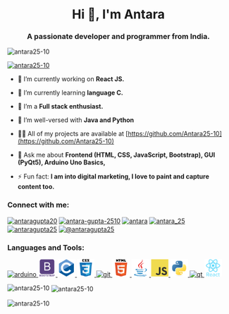 <h1 align="center">Hi 👋, I'm Antara</h1>
<h3 align="center">A passionate developer and programmer from India.</h3>

<p align="left"> <img src="https://komarev.com/ghpvc/?username=antara25-10&label=Profile%20views&color=0e75b6&style=flat" alt="antara25-10" /> </p>

<p align="left"> <a href="https://github.com/ryo-ma/github-profile-trophy"><img src="https://github-profile-trophy.vercel.app/?username=antara25-10" alt="antara25-10" /></a> </p>

- 🔭 I’m currently working on **React JS.**

- 🌱 I’m currently learning **language C.**

- 👯 I’m a **Full stack enthusiast.**

- 🤝 I’m well-versed with **Java and Python**

- 👨‍💻 All of my projects are available at [https://github.com/Antara25-10](https://github.com/Antara25-10)

- 💬 Ask me about **Frontend (HTML, CSS, JavaScript, Bootstrap), GUI (PyQt5), Arduino Uno Basics,**

- ⚡ Fun fact: **I am into digital marketing, I love to paint and capture content too.**

<h3 align="left">Connect with me:</h3>
<p align="left">
<a href="https://twitter.com/antaragupta20" target="blank"><img align="center" src="https://raw.githubusercontent.com/rahuldkjain/github-profile-readme-generator/master/src/images/icons/Social/twitter.svg" alt="antaragupta20" height="30" width="40" /></a>
<a href="https://linkedin.com/in/antara-gupta-2510" target="blank"><img align="center" src="https://raw.githubusercontent.com/rahuldkjain/github-profile-readme-generator/master/src/images/icons/Social/linked-in-alt.svg" alt="antara-gupta-2510" height="30" width="40" /></a>
<a href="https://stackoverflow.com/users/antara" target="blank"><img align="center" src="https://raw.githubusercontent.com/rahuldkjain/github-profile-readme-generator/master/src/images/icons/Social/stack-overflow.svg" alt="antara" height="30" width="40" /></a>
<a href="https://dribbble.com/antara_25" target="blank"><img align="center" src="https://raw.githubusercontent.com/rahuldkjain/github-profile-readme-generator/master/src/images/icons/Social/dribbble.svg" alt="antara_25" height="30" width="40" /></a>
<a href="https://www.hackerrank.com/antaragupta25" target="blank"><img align="center" src="https://raw.githubusercontent.com/rahuldkjain/github-profile-readme-generator/master/src/images/icons/Social/hackerrank.svg" alt="antaragupta25" height="30" width="40" /></a>
<a href="https://www.hackerearth.com/antaragupta25" target="blank"><img align="center" src="https://raw.githubusercontent.com/rahuldkjain/github-profile-readme-generator/master/src/images/icons/Social/hackerearth.svg" alt="@antaragupta25" height="30" width="40" /></a>
</p>

<h3 align="left">Languages and Tools:</h3>
<p align="left"> <a href="https://www.arduino.cc/" target="_blank"> <img src="https://cdn.worldvectorlogo.com/logos/arduino-1.svg" alt="arduino" width="40" height="40"/> </a> <a href="https://getbootstrap.com" target="_blank"> <img src="https://raw.githubusercontent.com/devicons/devicon/master/icons/bootstrap/bootstrap-plain-wordmark.svg" alt="bootstrap" width="40" height="40"/> </a> <a href="https://www.cprogramming.com/" target="_blank"> <img src="https://raw.githubusercontent.com/devicons/devicon/master/icons/c/c-original.svg" alt="c" width="40" height="40"/> </a> <a href="https://www.w3schools.com/css/" target="_blank"> <img src="https://raw.githubusercontent.com/devicons/devicon/master/icons/css3/css3-original-wordmark.svg" alt="css3" width="40" height="40"/> </a> <a href="https://git-scm.com/" target="_blank"> <img src="https://www.vectorlogo.zone/logos/git-scm/git-scm-icon.svg" alt="git" width="40" height="40"/> </a> <a href="https://www.w3.org/html/" target="_blank"> <img src="https://raw.githubusercontent.com/devicons/devicon/master/icons/html5/html5-original-wordmark.svg" alt="html5" width="40" height="40"/> </a> <a href="https://www.java.com" target="_blank"> <img src="https://raw.githubusercontent.com/devicons/devicon/master/icons/java/java-original.svg" alt="java" width="40" height="40"/> </a> <a href="https://developer.mozilla.org/en-US/docs/Web/JavaScript" target="_blank"> <img src="https://raw.githubusercontent.com/devicons/devicon/master/icons/javascript/javascript-original.svg" alt="javascript" width="40" height="40"/> </a> <a href="https://www.python.org" target="_blank"> <img src="https://raw.githubusercontent.com/devicons/devicon/master/icons/python/python-original.svg" alt="python" width="40" height="40"/> </a> <a href="https://www.qt.io/" target="_blank"> <img src="https://upload.wikimedia.org/wikipedia/commons/0/0b/Qt_logo_2016.svg" alt="qt" width="40" height="40"/> </a> <a href="https://reactjs.org/" target="_blank"> <img src="https://raw.githubusercontent.com/devicons/devicon/master/icons/react/react-original-wordmark.svg" alt="react" width="40" height="40"/> </a> </p>

<p><img align="left" src="https://github-readme-stats.vercel.app/api/top-langs?username=antara25-10&show_icons=true&locale=en&layout=compact" alt="antara25-10" /></p>

<p>&nbsp;<img align="center" src="https://github-readme-stats.vercel.app/api?username=antara25-10&show_icons=true&locale=en" alt="antara25-10" /></p>

<p><img align="center" src="https://github-readme-streak-stats.herokuapp.com/?user=antara25-10&" alt="antara25-10" /></p>
